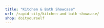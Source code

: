 ```yaml
---
title: "Kitchen & Bath Showcase"
url: /rapid-city/kitchen-and-bath-showcase/
shop: doityourself
---
```

